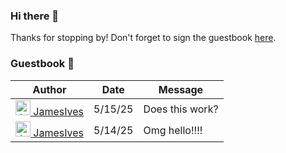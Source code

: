 ### Hi there 👋



Thanks for stopping by! Don't forget to sign the guestbook [here](https://github.com/Allysony/allysony/issues/1).

### Guestbook 📖
<!-- Guestbook -->
| Author | Date | Message |
|---|---|---|
| <a href="https://github.com/JamesIves"><img width="24" height="24" src="https://images.weserv.nl/?url=https%3A%2F%2Favatars.githubusercontent.com%2Fu%2F10888441%3Fs%3D24%26u%3D4713805daba1c9e5bb4ebcf09eb591d28f7de554%26v%3D4&h=24&w=24&fit=cover&mask=circle&maxage=7d" alt="JamesIves"> JamesIves</a> | 5/15/25 | Does this work? |
| <a href="https://github.com/JamesIves"><img width="24" height="24" src="https://images.weserv.nl/?url=https%3A%2F%2Favatars.githubusercontent.com%2Fu%2F10888441%3Fs%3D24%26u%3D4713805daba1c9e5bb4ebcf09eb591d28f7de554%26v%3D4&h=24&w=24&fit=cover&mask=circle&maxage=7d" alt="JamesIves"> JamesIves</a> | 5/14/25 | Omg hello!!!! |

<!-- /Guestbook -->
